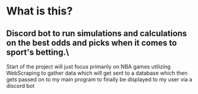 # What is this?
## Discord bot to run simulations and calculations on the best odds and picks when it comes to sport's betting.\
Start of the project will just focus primarily on NBA games utilizing WebScraping to gather data which will get sent to a database which then gets passed on to my main program to finally be displayed to my user via a discord bot
